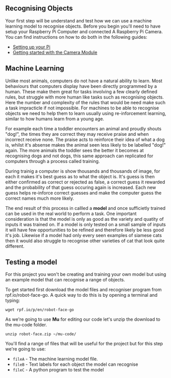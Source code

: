 ## Recognising Objects

Your first step will be understand and test how we can use a machine learning model to recognise objects. Before you begin you'll need to have setup your Raspberry Pi Computer and connected A Raspberry Pi Camera. You can find instructions on how to do both in the following guides:

 - [Setting up your Pi](https://projects.raspberrypi.org/en/projects/raspberry-pi-setting-up)
 - [Getting started with the Camera Module](https://projects.raspberrypi.org/en/projects/getting-started-with-picamera)

 ## Machine Learning

 Unlike most animals, computers do not have a natural ability to learn. Most behaviours that computers display have been directly programmed by a human. These make them great for tasks involving a few clearly defined rules, but struggle with more human like tasks such as recognising objects. Here the number and complexity of the rules that would be need make such a task impracticle if not impossible. For machines to be able to recognise objects we need to help them to learn usually using re-inforcement learning, similar to how humans learn from a young age.

 For example each time a toddler encounters an animal and proudly shouts "dog!", the times they are correct they may receive praise and when incorrect receive none. The praise acts to reinforce their idea of what a dog is, whilst it's absense makes the animal seen less likely to be labelled "dog!" again. The more animals the toddler sees the better it becomes at recognising dogs and not dogs, this same approach can replicated for computers through a process called training.

 During trainig a computer is show thousands and thousands of image, for each it makes it's best guess as to what the object is. It's guess is then either confirmed as correct or rejected as false, a correct guess it rewarded and the probability of that guess occuring again is increased. Each new guess helps re-inforce correct guesses and make the computer guess the correct names much more likely.

 The end result of this process in callled a **model** and once sufficietly trained can be used in the real world to perform a task. One important consideration is that the model is only as good as the variety and quatity of inputs it was trained on. If a model is only tested on a small sample of inputs it will have few opportunities to be refined and therefore likely be less good it's job. Likewise if a model had only every seen examples of siamese cats then it would also struggle to recognise other varieties of cat that look quite different.

 ## Testing a model

 For this project you won't be creating and training your own model but using an example model that can recognise a range of objects.

 To get started first download the model files and recogniser program from rpf.io/robot-face-go. A quick way to do this is by opening a terminal and typing:

 `wget rpf.io/p/en/robot-face-go`

 As we're going to use **Mu** for editing our code let's unzip the download to the mu-code folder.

 `unzip robot-face.zip ~/mu-code/`

 You'll find a range of files that will be useful for the project but for this step we're going to use:

 - `fileA` - The machine learning model file.
 - `fileB` - Text labels for each object the model can recognise
 - `fileC` - A python program to test the model


